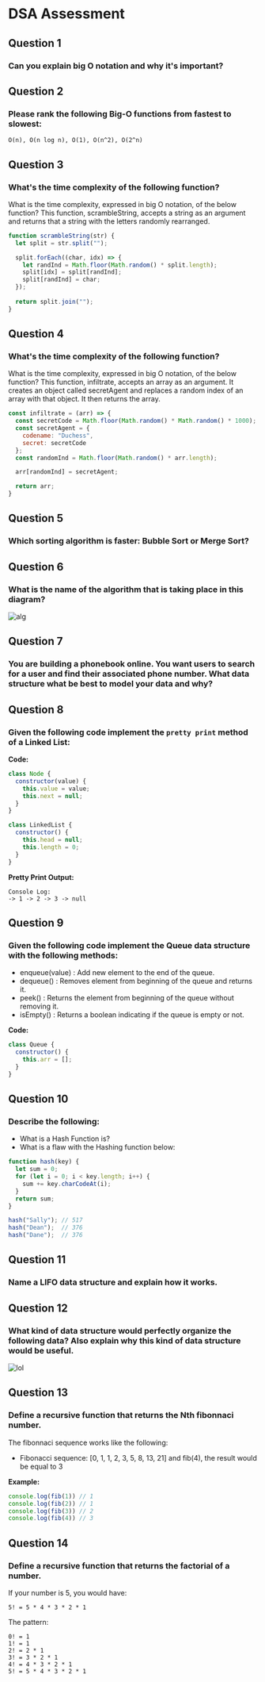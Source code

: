 # DSA Assessment 

## Question 1

### Can you explain big O notation and why it's important?

## Question 2

### Please rank the following Big-O functions from fastest to slowest:

```
O(n), O(n log n), O(1), O(n^2), O(2^n)
```

## Question 3

### What's the time complexity of the following function?

What is the time complexity, expressed in big O notation, of the below function? This function, scrambleString, accepts a string as an argument and returns that a string with the letters randomly rearranged.

```javascript
function scrambleString(str) {
  let split = str.split("");

  split.forEach((char, idx) => {
    let randInd = Math.floor(Math.random() * split.length);
    split[idx] = split[randInd];
    split[randInd] = char;  
  });
  
  return split.join("");
}
```

## Question 4

### What's the time complexity of the following function?

What is the time complexity, expressed in big O notation, of the below function? This function, infiltrate, accepts an array as an argument. It creates an object called secretAgent and replaces a random index of an array with that object. It then returns the array.


```javascript
const infiltrate = (arr) => {
  const secretCode = Math.floor(Math.random() * Math.random() * 1000);
  const secretAgent = {
    codename: "Duchess",
    secret: secretCode
  };
  const randomInd = Math.floor(Math.random() * arr.length);

  arr[randomInd] = secretAgent;

  return arr;
}
```

## Question 5

### Which sorting algorithm is faster: Bubble Sort or Merge Sort? 

## Question 6

### What is the name of the algorithm that is taking place in this diagram?

![alg](assets/alg1.png)

## Question 7

### You are building a phonebook online.  You want users to search for a user and find their associated phone number.  What data structure what be best to model your data and why?

## Question 8

### Given the following code implement the `pretty print` method of a Linked List:

**Code:**
```javascript
class Node {
  constructor(value) {
    this.value = value;
    this.next = null;
  }
}

class LinkedList {
  constructor() {
    this.head = null;
    this.length = 0;
  }
}
```

**Pretty Print Output:**
```
Console Log:
-> 1 -> 2 -> 3 -> null
```

## Question 9

### Given the following code implement the Queue data structure with the following methods:

- enqueue(value) : Add new element to the end of the queue.
- dequeue() : Removes element from beginning of the queue and returns it.
- peek() : Returns the element from beginning of the queue without removing it.
- isEmpty() : Returns a boolean indicating if the queue is empty or not.

**Code:**

```javascript
class Queue {
  constructor() {
    this.arr = [];
  }
}
```

## Question 10

### Describe the following:

- What is a Hash Function is?
- What is a flaw with the Hashing function below:

```javascript
function hash(key) {
  let sum = 0;
  for (let i = 0; i < key.length; i++) {
    sum += key.charCodeAt(i);
  }
  return sum;
}

hash("Sally"); // 517
hash("Dean");  // 376
hash("Dane");  // 376
```

## Question 11

### Name a LIFO data structure and explain how it works.

## Question 12

### What kind of data structure would perfectly organize the following data? Also explain why this kind of data structure would be useful.

![lol](assets/animals.png)


## Question 13

### Define a recursive function that returns the Nth fibonnaci number.

The fibonnaci sequence works like the following:
- Fibonacci sequence: [0, 1, 1, 2, 3, 5, 8, 13, 21] and fib(4), the result would be equal to 3

**Example:**

```javascript
console.log(fib(1)) // 1
console.log(fib(2)) // 1
console.log(fib(3)) // 2
console.log(fib(4)) // 3
```

## Question 14

### Define a recursive function that returns the factorial of a number.

If your number is 5, you would have:
```
5! = 5 * 4 * 3 * 2 * 1
```

The pattern:
```
0! = 1
1! = 1
2! = 2 * 1
3! = 3 * 2 * 1
4! = 4 * 3 * 2 * 1
5! = 5 * 4 * 3 * 2 * 1
```